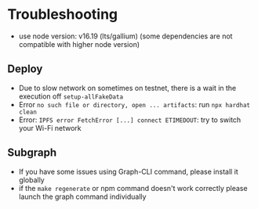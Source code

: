 # Troubleshooting

- use node version: v16.19 (lts/gallium) (some dependencies are not compatible with higher node version)

## Deploy

- Due to slow network on sometimes on testnet, there is a wait in the execution off `setup-allFakeData`
- Error `no such file or directory, open ... artifacts`: run `npx hardhat clean`
- Error: `IPFS error FetchError [...] connect ETIMEDOUT`: try to switch your Wi-Fi network 

## Subgraph

- If you have some issues using Graph-CLI command, please install it globally
- if the `make regenerate` or npm command doesn't work correctly please launch the graph command individually
